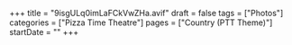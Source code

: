 +++
title = "9isgULq0imLaFCkVwZHa.avif"
draft = false
tags = ["Photos"]
categories = ["Pizza Time Theatre"]
pages = ["Country (PTT Theme)"]
startDate = ""
+++
